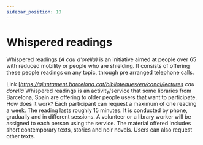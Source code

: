 ```yaml
---
sidebar_position: 10
---
```


# Whispered readings

Whispered readings (*A cau d’orella)* is an initiative aimed at people over 65 with reduced mobility or people who are shielding. It consists of offering these people readings on any topic, through pre arranged telephone calls. 

 Link [*https://ajuntament.barcelona.cat/biblioteques/en/canal/lectures cau dorella* 
 Whispered readings is an activity/service that some libraries from Barcelona, Spain are offering to older people users that want to participate. How does it work? Each participant can request a maximum of one reading a week. The reading lasts roughly 15 minutes. It is conducted by phone, gradually and in different sessions. A volunteer or a library worker will be assigned to each person using the service. The material offered includes short contemporary texts, stories and noir novels. Users can also request other texts.

